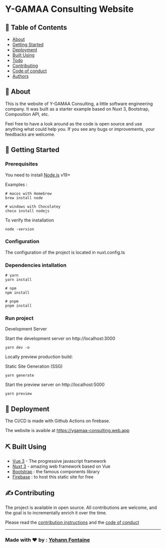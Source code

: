 # Y-GAMAA Consulting Website

## 📝 Table of Contents

- [About](#about)
- [Getting Started](#getting_started)
- [Deployment](#deployment)
- [Built Using](#built_using)
- [Todo](TODO.md)
- [Contributing](CONTRIBUTING.md)
- [Code of conduct](CODE_OF_CONDUCT.md)
- [Authors](#authors)

## 🧐 About <a name = "about"></a>

This is the website of Y-GAMAA Consulting, a little software engineering company. It was built as a starter example based on Nuxt 3, Bootstrap, Composition API, etc. 

Feel free to have a look around as the code is open source and use anything what could help you. If you see any bugs or improvements, your feedbacks are welcome.


## 🏁 Getting Started <a name = "getting_started"></a>


### Prerequisites

You need to install [Node.js](https://nodejs.org/) v19+ 

Examples :
```
# macos with Homebrew
brew install node

# windows with Chocolatey
choco install nodejs
```

To verify the installation
```
node -version
```

### Configuration

The configuration of the project is located in nuxt.config.ts

### Dependencies intallation

```
# yarn
yarn install

# npm
npm install

# pnpm
pnpm install
```

### Run project

Development Server

Start the development server on http://localhost:3000

```
yarn dev -o
```

Locally preview production build:

Static Site Generation (SSG)
```
yarn generate
```

Start the preview server on http://localhost:5000
```
yarn preview
```


## 🚀 Deployment <a name = "deployment"></a>

The CI/CD is made with Github Actions on firebase.

The website is avaible at https://ygamaa-consulting.web.app



## ⛏️ Built Using <a name = "built_using"></a>


- [Vue 3](https://vuejs.org) - The progressive javascript framework
- [Nuxt 3](https://nuxt.com) - amazing web framework based on Vue
- [Bootstrap](https://bootstrap-vue.github.io/bootstrap-vue-next/) : the famous components library
- [Firebase](https://firebase.google.com) : to host this static site for free


## ✍️ Contributing <a name = "contributing"></a>

The project is available in open source. All contributions are welcome, and the goal is to incrementally enrich it over the time.

 Please read the [contribution instructions](CONTRIBUTING.md) and the [code of conduct](CODE_OF_CONDUCT.md)

---

###  Made with ❤️ by : [Yohann Fontaine](https://github.com/yohannfontaine)


